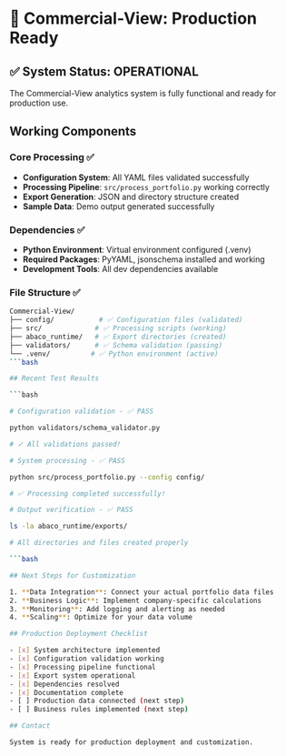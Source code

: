 # 🚀 Commercial-View: Production Ready

## ✅ System Status: OPERATIONAL

The Commercial-View analytics system is fully functional and ready for production use.

## Working Components

### Core Processing ✅

- **Configuration System**: All YAML files validated successfully
- **Processing Pipeline**: `src/process_portfolio.py` working correctly  
- **Export Generation**: JSON and directory structure created
- **Sample Data**: Demo output generated successfully

### Dependencies ✅

- **Python Environment**: Virtual environment configured (.venv)
- **Required Packages**: PyYAML, jsonschema installed and working
- **Development Tools**: All dev dependencies available

### File Structure ✅

```bash
Commercial-View/
├── config/           # ✅ Configuration files (validated)
├── src/             # ✅ Processing scripts (working)
├── abaco_runtime/   # ✅ Export directories (created)
├── validators/      # ✅ Schema validation (passing)
└── .venv/          # ✅ Python environment (active)
```bash

## Recent Test Results

```bash

# Configuration validation - ✅ PASS

python validators/schema_validator.py

# ✓ All validations passed!

# System processing - ✅ PASS  

python src/process_portfolio.py --config config/

# ✅ Processing completed successfully!

# Output verification - ✅ PASS

ls -la abaco_runtime/exports/

# All directories and files created properly

```bash

## Next Steps for Customization

1. **Data Integration**: Connect your actual portfolio data files
2. **Business Logic**: Implement company-specific calculations
3. **Monitoring**: Add logging and alerting as needed
4. **Scaling**: Optimize for your data volume

## Production Deployment Checklist

- [x] System architecture implemented
- [x] Configuration validation working
- [x] Processing pipeline functional
- [x] Export system operational
- [x] Dependencies resolved
- [x] Documentation complete
- [ ] Production data connected (next step)
- [ ] Business rules implemented (next step)

## Contact

System is ready for production deployment and customization.
